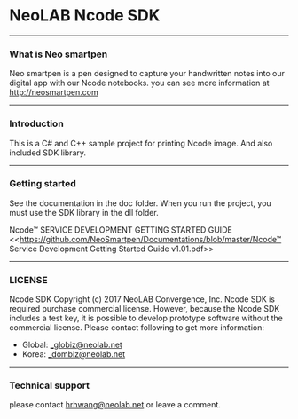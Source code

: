 **NeoLAB Ncode SDK**
====================

---------------

### What is Neo smartpen

Neo smartpen is a pen designed to capture your handwritten notes into our digital app with our Ncode notebooks.
you can see more information at http://neosmartpen.com

---------------
### Introduction

This is a C# and C++ sample project for printing Ncode image. And also included SDK library.

-------------
### Getting started

See the documentation in the doc folder.
When you run the project, you must use the SDK library in the dll folder.

Ncode™ SERVICE DEVELOPMENT GETTING STARTED GUIDE
 <<https://github.com/NeoSmartpen/Documentations/blob/master/Ncode™ Service Development Getting Started Guide v1.01.pdf>>

-------------
### LICENSE

Ncode SDK Copyright (c) 2017 NeoLAB Convergence, Inc.
Ncode SDK is required purchase commercial license.
However, because the Ncode SDK includes a test key, it is possible to develop prototype software without the commercial license.
Please contact following to get more information:
   - Global: _globiz@neolab.net
   - Korea: _dombiz@neolab.net
   
------------
### Technical support

please contact hrhwang@neolab.net or leave a comment.
